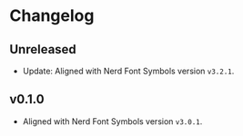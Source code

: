 # Changelog

## Unreleased

- Update: Aligned with Nerd Font Symbols version `v3.2.1`.

## v0.1.0

- Aligned with Nerd Font Symbols version `v3.0.1`.
